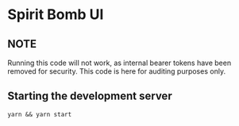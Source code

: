 # Spirit Bomb UI

## NOTE

Running this code will not work, as internal bearer tokens have been removed for security. This code is here for auditing purposes only.

## Starting the development server

`yarn && yarn start`
